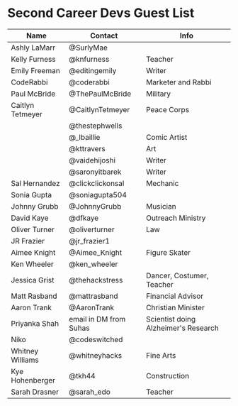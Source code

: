 # Second Career Devs Guest List

| Name | Contact | Info |
|---|---|---|
| Ashly LaMarr | @SurlyMae | |
| Kelly Furness | @knfurness | Teacher |
| Emily Freeman | @editingemily | Writer |
| CodeRabbi | @coderabbi | Marketer and Rabbi |
| Paul McBride | @ThePaulMcBride | Military |
| Caitlyn Tetmeyer | @CaitlynTetmeyer | Peace Corps |
| | @thestephwells | |
| | @_lbaillie | Comic Artist |
| | @kttravers | Art |
| | @vaidehijoshi | Writer |
| | @saronyitbarek | Writer |
| Sal Hernandez | @clickclickonsal | Mechanic |
| Sonia Gupta | @soniagupta504 | |
| Johnny Grubb | @JohnnyGrubb | Musician |
| David Kaye | @dfkaye | Outreach Ministry |
| Oliver Turner | @oliverturner | Law |
| JR Frazier | @jr_frazier1 | |
| Aimee Knight | @Aimee_Knight | Figure Skater |
| Ken Wheeler | @ken_wheeler | |
| Jessica Grist | @thehackstress | Dancer, Costumer, Teacher |
| Matt Rasband | @mattrasband | Financial Advisor |
| Aaron Trank | @AaronTrank | Christian Minister |
| Priyanka Shah | email in DM from Suhas | Scientist doing Alzheimer's Research |
| Niko | @codeswitched | |
| Whitney Williams | @whitneyhacks | Fine Arts |
| Kye Hohenberger | @tkh44 | Construction |
| Sarah Drasner | @sarah_edo | Teacher |

